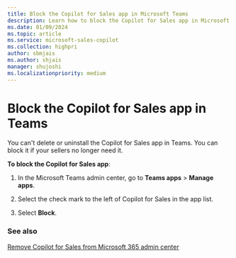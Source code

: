 ```yaml
---
title: Block the Copilot for Sales app in Microsoft Teams
description: Learn how to block the Copilot for Sales app in Microsoft Teams
ms.date: 01/09/2024
ms.topic: article
ms.service: microsoft-sales-copilot
ms.collection: highpri
author: sbmjais
ms.author: shjais
manager: shujoshi
ms.localizationpriority: medium
---
```


# Block the Copilot for Sales app in Teams

You can't delete or uninstall the Copilot for Sales app in Teams. You can block it if your sellers no longer need it.

**To block the Copilot for Sales app**:

1.  In the Microsoft Teams admin center, go to **Teams apps** &gt; **Manage apps**.

2.  Select the check mark to the left of Copilot for Sales in the app list.

3.  Select **Block**.

### See also

[Remove Copilot for Sales from Microsoft 365 admin center](disable-viva-sales.md)